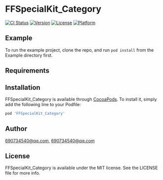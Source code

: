 # FFSpecialKit_Category

[![CI Status](https://img.shields.io/travis/690734540@qq.com/FFSpecialKit_Category.svg?style=flat)](https://travis-ci.org/690734540@qq.com/FFSpecialKit_Category)
[![Version](https://img.shields.io/cocoapods/v/FFSpecialKit_Category.svg?style=flat)](https://cocoapods.org/pods/FFSpecialKit_Category)
[![License](https://img.shields.io/cocoapods/l/FFSpecialKit_Category.svg?style=flat)](https://cocoapods.org/pods/FFSpecialKit_Category)
[![Platform](https://img.shields.io/cocoapods/p/FFSpecialKit_Category.svg?style=flat)](https://cocoapods.org/pods/FFSpecialKit_Category)

## Example

To run the example project, clone the repo, and run `pod install` from the Example directory first.

## Requirements

## Installation

FFSpecialKit_Category is available through [CocoaPods](https://cocoapods.org). To install
it, simply add the following line to your Podfile:

```ruby
pod 'FFSpecialKit_Category'
```

## Author

690734540@qq.com, 690734540@qq.com

## License

FFSpecialKit_Category is available under the MIT license. See the LICENSE file for more info.
